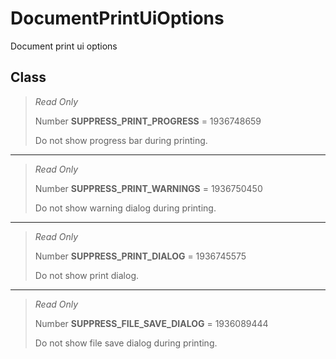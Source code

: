 # DocumentPrintUiOptions
Document print ui options

## Class
> *Read Only* 
> 
> Number **SUPPRESS_PRINT_PROGRESS** = 1936748659
> 
> Do not show progress bar during printing.
*** 
> *Read Only* 
> 
> Number **SUPPRESS_PRINT_WARNINGS** = 1936750450
> 
> Do not show warning dialog during printing.
*** 
> *Read Only* 
> 
> Number **SUPPRESS_PRINT_DIALOG** = 1936745575
> 
> Do not show print dialog.
*** 
> *Read Only* 
> 
> Number **SUPPRESS_FILE_SAVE_DIALOG** = 1936089444
> 
> Do not show file save dialog during printing.

